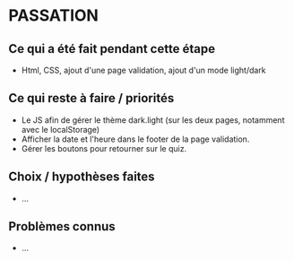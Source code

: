 # PASSATION

## Ce qui a été fait pendant cette étape

- Html, CSS, ajout d'une page validation, ajout d'un mode light/dark

## Ce qui reste à faire / priorités

- Le JS afin de gérer le thème dark.light (sur les deux pages, notamment avec le localStorage)
- Afficher la date et l'heure dans le footer de la page validation.
- Gérer les boutons pour retourner sur le quiz.

## Choix / hypothèses faites

- …

## Problèmes connus

- …

